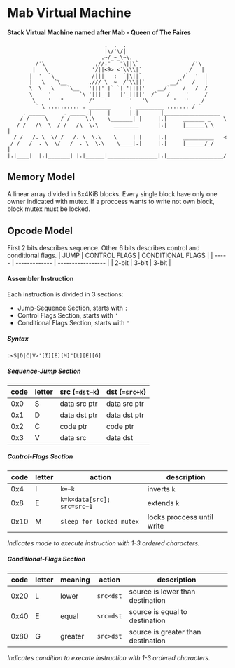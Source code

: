# Mab Virtual Machine
**Stack Virtual Machine named after Mab - Queen of The Faires**
```text
                               .  .  .
                               |\/'\/|
                              .~/_~_\~\.
         /'\                ,//."   "\||\`                 /'\
        |   \              '/||<9> <`\\\\|`               /   |
       |  '  `\            /|||   ;  `|\||`             /`  '  |
       |   \   `\__       ,/// \  ~  /`\\||`        __/`   /   |
       \  \   \    `\__   '|||' |` `| '||||'    __/`    /   /  /
       \     '         `\ '|||_'|   |'_||||'  /`   /     '     /
        \    '   "        /'   '       '   '\        '   '    /
         ` \ .......... . _______      . _________ ....... / `
     . _____      . _____.|     |      |.|       |__________________
    / /     \    / /     \.\    \_______| |     |.|     _______ _    \
   / /   /\  \  / /   /\  \.\     ________      |.|     |______\ \    |
  / /   /. \  \/ /   /. \  \.\    \     | |     |.|     __________   <
 / /   /  . \  \/   /  . \  \.\    \____|.|     |.|     |______/_/    |
|.|____|  |.|_______| |.|______|________________|.|__________________/
```

## Memory Model
A linear array divided in 8x4KiB blocks.
Every single block have only one owner indicated with mutex.
If a proccess wants to write not own block, block mutex must be locked.

## Opcode Model
First 2 bits describes sequence.
Other 6 bits describes control and conditional flags.
| JUMP  | CONTROL FLAGS | CONDITIONAL FLAGS |
| ----- | ------------- | ----------------- |
| 2-bit | 3-bit         | 3-bit             |

#### Assembler Instruction
Each instruction is divided in 3 sections:
- Jump-Sequence Section, starts with `:`
- Control Flags Section, starts with `'`
- Conditional Flags Section, starts with `"`

##### Syntax
```
:<S|D|C|V>'[I][E][M]"[L][E][G]
```

##### Sequence-Jump Section
| code | letter | src (`=dst−k`) | dst (`=src+k`) |
| ---- | ------ | -------------- | -------------- |
| 0x0  | S      | data src ptr   | data src ptr   |
| 0x1  | D      | data dst ptr   | data dst ptr   |
| 0x2  | C      | code ptr       | code ptr       |
| 0x3  | V      | data src       | data dst       |

##### Control-Flags Section
| code | letter | action                      | description                |
| ---- | ------ | --------------------------- | -------------------------- |
| 0x4  | I      | `k=−k`                      | inverts `k`                |
| 0x8  | E      | `k=k×data[src]; src=src−1`  | extends `k`                |
| 0x10 | M      | `sleep for locked mutex`    | locks proccess until write |
*Indicates mode to execute instruction with 1-3 ordered characters.*

##### Conditional-Flags Section
| code | letter | meaning | action      | description                        |
| ---- | ------ | ------- | ----------- | ---------------------------------- |
| 0x20 | L      | lower   | `src<dst`   | source is lower than destination   |
| 0x40 | E      | equal   | `src=dst`   | source is equal to destination     |
| 0x80 | G      | greater | `src>dst`   | source is greater than destination |
*Indicates condition to execute instruction with 1-3 ordered characters.*
